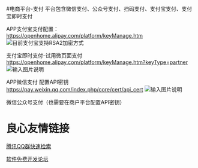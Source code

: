 #电商平台-支付
平台包含微信支付、公众号支付、扫码支付、支付宝支付、支付宝即时支付

APP支付宝支付配置：
https://openhome.alipay.com/platform/keyManage.htm
![目前支付宝支持RSA2加密方式](https://git.oschina.net/uploads/images/2017/0619/164134_41db54d2_1167584.png "支付宝APP支付配置地址")

支付宝即时支付-试用微页面支付
https://openhome.alipay.com/platform/keyManage.htm?keyType=partner
![输入图片说明](https://git.oschina.net/uploads/images/2017/0619/164701_30294c44_1167584.png "在这里输入图片标题")

APP微信支付 配置API密钥
https://pay.weixin.qq.com/index.php/core/cert/api_cert
![输入图片说明](https://git.oschina.net/uploads/images/2017/0619/165908_9318f5e2_1167584.png "在这里输入图片标题")

微信公众号支付（也需要在商户平台配置API密钥）

 # 良心友情链接

[腾讯QQ群快速检索](http://u.720life.cn/s/8cf73f7c)

[软件免费开发论坛](http://u.720life.cn/s/bbb01dc0)